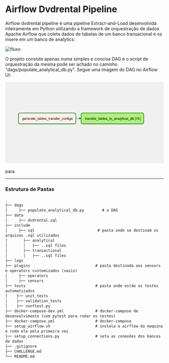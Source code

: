 
#  Airflow Dvdrental Pipeline

  Airflow dvdrental pipeline é uma pipeline Extract-and-Load desenvolvida inteiramente em Python utilizando a framework de orquestração de dados Apache Airflow que coleta dados de tabelas de um banco transacional e 
  os insere em um banco de analytics:

  ![fluxo](fluxo.png)

  O projeto consiste apenas numa simples e concisa DAG e o script de orquestração da mesma pode ser achado no caminho "dags/populate_analytical_db.py". Segue uma imagem do DAG no Airflow UI:

  ![Dag](dag.png)

  para 


---

### Estrutura de Pastas

    .
    ├── dags
    │     ├── populate_analytical_db.py        # a DAG
    ├── data
    │     ├── dvdrental.sql
    ├── include                             
    │     ├── sql                            # pasta onde se destinam os arquivos .sql utilizados
    │       ├── analytical
    │       │   ├── ..sql files
    │       ├── transactional  
    │       │   ├── ..sql files   
    ├── logs                     
    ├── plugins                             # pasta destinada aos sensors e operators customizados (vazio)
    │     ├── operators
    │     ├── sensors
    ├── tests                               # pasta onde estão os testes automatizados
    │    ├── unit_tests
    │    ├── validation_tests
    │    ├── conftest.py
    ├── docker-compose-dev.yml              # docker-compose de desenvolvimento (com pytest para rodar os testes)
    ├── docker-compose.yml                  # docker-compose
    ├── setup_airflow.sh                    # instala o airflow da maquina e roda ele pela primeira vez
    ├── setup_connections.py                # seta as conexões dos bancos de dados
    ├── .gitignore
    ├── CHALLENGE.md
    └── README.md
